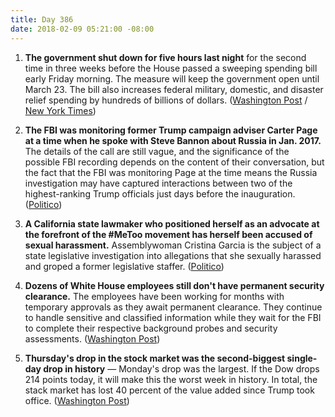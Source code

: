 ```yaml
---
title: Day 386
date: 2018-02-09 05:21:00 -08:00
---
```


1. **The government shut down for five hours last night** for the second time in three weeks before the House passed a sweeping spending bill early Friday morning. The measure will keep the government open until March 23. The bill also increases federal military, domestic, and disaster relief spending by hundreds of billions of dollars. ([Washington Post](https://www.washingtonpost.com/powerpost/house-leaders-scramble-to-win-support-for-budget-deal-ahead-of-midnight-deadline/2018/02/08/4812e996-0cd9-11e8-8b0d-891602206fb7_story.html?utm_term=.7a9dd420ba90) / [New York Times](https://www.nytimes.com/2018/02/08/us/politics/congress-budget-deal-vote.html))

2. **The FBI was monitoring former Trump campaign adviser Carter Page at a time when he spoke with Steve Bannon about Russia in Jan. 2017.** The details of the call are still vague, and the significance of the possible FBI recording depends on the content of their conversation, but the fact that the FBI was monitoring Page at the time means the Russia investigation may have captured interactions between two of the highest-ranking Trump officials just days before the inauguration. ([Politico](https://www.politico.com/story/2018/02/08/carter-page-steve-bannon-fbi-communications-398992))

3. **A California state lawmaker who positioned herself as an advocate at the forefront of the #MeToo movement has herself been accused of sexual harassment.** Assemblywoman Cristina Garcia is the subject of a state legislative investigation into allegations that she sexually harassed and groped a former legislative staffer. ([Politico](https://www.politico.com/story/2018/02/08/cristina-garcia-california-metoo-398985))

4. **Dozens of White House employees still don't have permanent security clearance.** The employees have been working for months with temporary approvals as they await permanent clearance. They continue to handle sensitive and classified information while they wait for the FBI to complete their respective background probes and security assessments. ([Washington Post](https://www.washingtonpost.com/world/national-security/dozens-at-white-house-lack-permanent-security-clearances/2018/02/08/50e3cfd6-0d15-11e8-8890-372e2047c935_story.html?utm_term=.38bee11a2da6))

5. **Thursday's drop in the stock market was the second-biggest single-day drop in history** — Monday's drop was the largest. If the Dow drops 214 points today, it will make this the worst week in history. In total, the stack market has lost 40 percent of the value added since Trump took office. ([Washington Post](https://www.washingtonpost.com/news/politics/wp/2018/02/08/the-dow-has-now-lost-over-40-percent-of-what-it-added-during-trumps-presidency/?utm_term=.f42cacdf8db7))